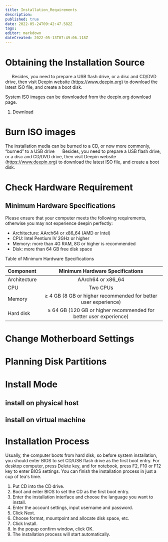 ```yaml
---
title: Installation_Requirements
description: 
published: true
date: 2022-05-24T09:42:47.582Z
tags: 
editor: markdown
dateCreated: 2022-05-13T07:49:06.118Z
---
```


# Obtaining the Installation Source
&emsp;&ensp;Besides, you need to prepare a USB flash drive, or a disc and CD/DVD drive, then visit Deepin website (https://www.deepin.org) to download the latest ISO file, and create a boot disk.

System ISO images can be downloaded from the deepin.org download page. 
1. Download 

# Burn ISO images
The installation media can be burned to a CD, or now more commonly, “burned” to a USB drive
&emsp;&ensp;Besides, you need to prepare a USB flash drive, or a disc and CD/DVD drive, then visit Deepin website (https://www.deepin.org) to download the latest ISO file, and create a boot disk.
# Check Hardware Requirement
## Minimum Hardware Specifications

Please ensure that your computer meets the following requirements, otherwise you may not experience deepin perfectly:

- Architecture: AArch64 or x86_64 (AMD or Intel)
- CPU: Intel Pentium IV 2GHz or higher
- Memory: more than 4G RAM, 8G or higher is recommended
- Disk: more than 64 GB free disk space

Table of Minimum Hardware Specifications

| **Component** |                 **Minimum Hardware Specifications**              |
| :------------ | :--------------------------------------------------------------: |
| Architecture  | AArch64 or x86_64                                                |
| CPU           | Two CPUs                                                         |
| Memory        | ≥ 4 GB (8 GB or higher recommended for better user experience)   |
| Hard disk     | ≥ 64 GB (120 GB or higher recommended for better user experience)|

# Change Motherboard Settings


# Planning Disk Partitions
# Install Mode
## install on physical host
## install on virtual machine

# Installation Process

   Usually, the computer boots from hard disk, so before system installation, you should enter BIOS to set CD/USB flash drive as the first boot entry.
   For desktop computer, press Delete key, and for notebook, press F2, F10 or F12 key to enter BIOS settings.
   You can finish the installation process in just a cup of tea's time.

1. Put CD into the CD drive.
2. Boot and enter BIOS to set the CD as the first boot entry.
3. Enter the installation interface and choose the language you want to install.
4. Enter the account settings, input username and password.
5. Click Next.
6. Choose format, mountpoint and allocate disk space, etc.
7. Click Install.
8. In the popup confirm window, click OK.
9. The installation process will start automatically.